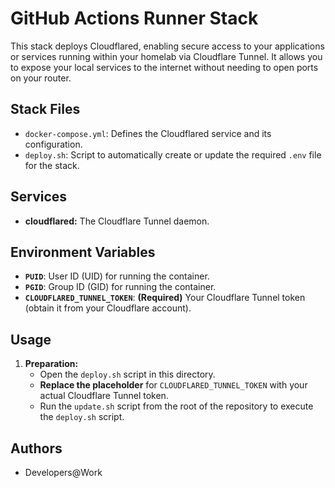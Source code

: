 # GitHub Actions Runner Stack

This stack deploys Cloudflared, enabling secure access to your applications or services running within your homelab via Cloudflare Tunnel. It allows you to expose your local services to the internet without needing to open ports on your router.

## Stack Files

- `docker-compose.yml`: Defines the Cloudflared service and its configuration.
- `deploy.sh`: Script to automatically create or update the required `.env` file for the stack.

## Services

- **cloudflared:**  The Cloudflare Tunnel daemon.

## Environment Variables

- **`PUID`**: User ID (UID) for running the container.
- **`PGID`**: Group ID (GID) for running the container.
- **`CLOUDFLARED_TUNNEL_TOKEN`**: **(Required)** Your Cloudflare Tunnel token (obtain it from your Cloudflare account).

## Usage

1.  **Preparation:**
    -   Open the `deploy.sh` script in this directory.
    -   **Replace the placeholder** for `CLOUDFLARED_TUNNEL_TOKEN` with your actual Cloudflare Tunnel token.
    -   Run the `update.sh` script from the root of the repository to execute the `deploy.sh` script.

## Authors

*   Developers@Work

